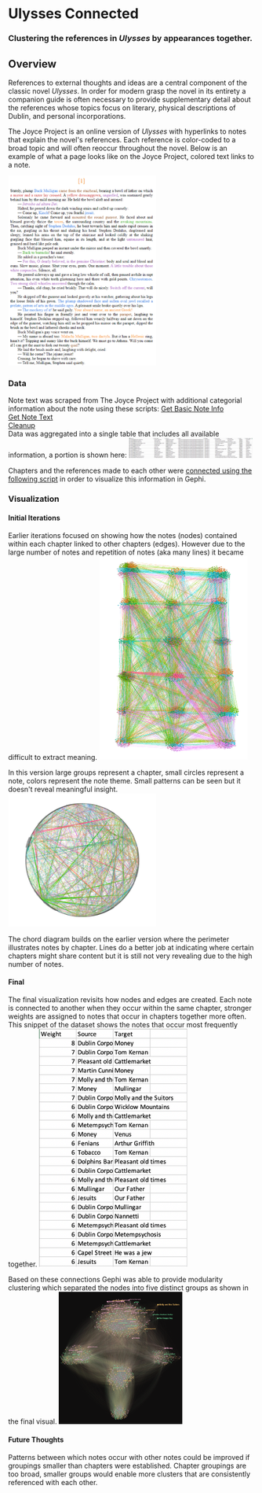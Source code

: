 # Ulysses Connected
### Clustering the references in *Ulysses* by appearances together.

## Overview
References to external thoughts and ideas are a central component of the classic novel *Ulysses*. In order for modern grasp the novel in its entirety a companion guide is often necessary to provide supplementary detail about the references whose topics focus on literary, physical descriptions of Dublin, and personal incorporations. 

The Joyce Project is an online version of *Ulysses* with hyperlinks to notes that explain the novel's references. Each reference is color-coded to a broad topic and will often reoccur throughout the novel. Below is an example of what a page looks like on the Joyce Project, colored text links to a note.

<img src="/images/jpexample.png" height="30%" width="60%">

### Data
Note text was scraped from The Joyce Project with additional categorial information about the note using these scripts:
[Get Basic Note Info](/nongephi/01_Data/01_note_info.py)  
[Get Note Text](/nongephi/01_Data/02_note_text.py)  
[Cleanup](/nongephi/01_Data/03_note_cleanup.py)  
Data was aggregated into a single table that includes all available information, a portion is shown here:
<img src="/images/notes_table.png" height="25%" width="50%">

Chapters and the references made to each other were [connected using the following script](/nongephi/01_Data/04_edges.py) in order to visualize this information in Gephi.

### Visualization
#### Initial Iterations
Earlier iterations focused on showing how the notes (nodes) contained within each chapter linked to other chapters (edges). However due to the large number of notes and repetition of notes (aka many lines) it became difficult to extract meaning.
<img src="/images/uc_iter1.png" height="40%" width="60%">

In this version large groups represent a chapter, small circles represent a note, colors represent the note theme. Small patterns can be seen but it doesn't reveal meaningful insight.
<img src="/images/uc_iter2.png" height="40%" width="60%">

The chord diagram builds on the earlier version where the perimeter illustrates notes by chapter. Lines do a better job at indicating where certain chapters might share content but it is still not very revealing due to the high number of notes.
#### Final
The final visualization revisits how nodes and edges are created. Each note is connected to another when they occur within the same chapter, stronger weights are assigned to notes that occur in chapters together more often. This snippet of the dataset shows the notes that occur most frequently together.
<img src="/images/notes_table1.png" height="40%" width="60%">

Based on these connections Gephi was able to provide modularity clustering which separated the nodes into five distinct groups as shown in the final visual.
<img src="/images/uc_iter3.png" height="25%" width="50%">

#### Future Thoughts
Patterns between which notes occur with other notes could be improved if groupings smaller than chapters were established. Chapter groupings are too broad, smaller groups would enable more clusters that are consistently referenced with each other.
